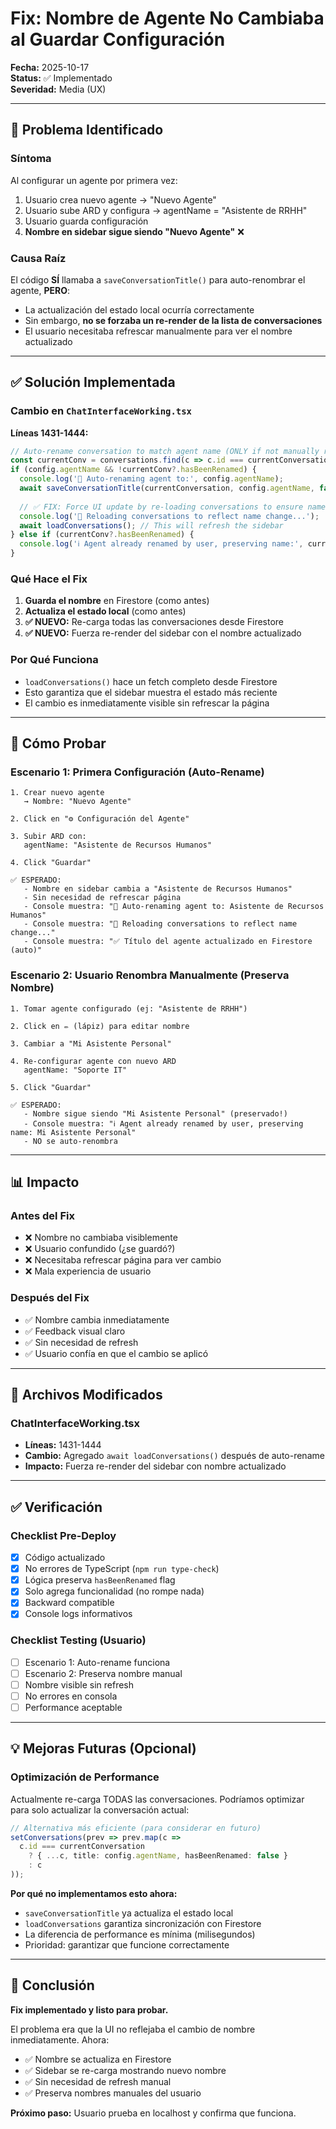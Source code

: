 # Fix: Nombre de Agente No Cambiaba al Guardar Configuración

**Fecha:** 2025-10-17  
**Status:** ✅ Implementado  
**Severidad:** Media (UX)

---

## 🐛 Problema Identificado

### Síntoma
Al configurar un agente por primera vez:
1. Usuario crea nuevo agente → "Nuevo Agente"
2. Usuario sube ARD y configura → agentName = "Asistente de RRHH"
3. Usuario guarda configuración
4. **Nombre en sidebar sigue siendo "Nuevo Agente"** ❌

### Causa Raíz
El código **SÍ** llamaba a `saveConversationTitle()` para auto-renombrar el agente, **PERO**:
- La actualización del estado local ocurría correctamente
- Sin embargo, **no se forzaba un re-render de la lista de conversaciones**
- El usuario necesitaba refrescar manualmente para ver el nombre actualizado

---

## ✅ Solución Implementada

### Cambio en `ChatInterfaceWorking.tsx`

**Líneas 1431-1444:**

```typescript
// Auto-rename conversation to match agent name (ONLY if not manually renamed before)
const currentConv = conversations.find(c => c.id === currentConversation);
if (config.agentName && !currentConv?.hasBeenRenamed) {
  console.log('🔄 Auto-renaming agent to:', config.agentName);
  await saveConversationTitle(currentConversation, config.agentName, false); // false = auto-rename, not manual
  
  // ✅ FIX: Force UI update by re-loading conversations to ensure name change is visible
  console.log('🔄 Reloading conversations to reflect name change...');
  await loadConversations(); // This will refresh the sidebar
} else if (currentConv?.hasBeenRenamed) {
  console.log('ℹ️ Agent already renamed by user, preserving name:', currentConv.title);
}
```

### Qué Hace el Fix

1. **Guarda el nombre** en Firestore (como antes)
2. **Actualiza el estado local** (como antes)
3. **✅ NUEVO:** Re-carga todas las conversaciones desde Firestore
4. **✅ NUEVO:** Fuerza re-render del sidebar con el nombre actualizado

### Por Qué Funciona

- `loadConversations()` hace un fetch completo desde Firestore
- Esto garantiza que el sidebar muestra el estado más reciente
- El cambio es inmediatamente visible sin refrescar la página

---

## 🧪 Cómo Probar

### Escenario 1: Primera Configuración (Auto-Rename)

```
1. Crear nuevo agente
   → Nombre: "Nuevo Agente"

2. Click en "⚙️ Configuración del Agente"

3. Subir ARD con:
   agentName: "Asistente de Recursos Humanos"

4. Click "Guardar"

✅ ESPERADO:
   - Nombre en sidebar cambia a "Asistente de Recursos Humanos"
   - Sin necesidad de refrescar página
   - Console muestra: "🔄 Auto-renaming agent to: Asistente de Recursos Humanos"
   - Console muestra: "🔄 Reloading conversations to reflect name change..."
   - Console muestra: "✅ Título del agente actualizado en Firestore (auto)"
```

### Escenario 2: Usuario Renombra Manualmente (Preserva Nombre)

```
1. Tomar agente configurado (ej: "Asistente de RRHH")

2. Click en ✏️ (lápiz) para editar nombre

3. Cambiar a "Mi Asistente Personal"

4. Re-configurar agente con nuevo ARD
   agentName: "Soporte IT"

5. Click "Guardar"

✅ ESPERADO:
   - Nombre sigue siendo "Mi Asistente Personal" (preservado!)
   - Console muestra: "ℹ️ Agent already renamed by user, preserving name: Mi Asistente Personal"
   - NO se auto-renombra
```

---

## 📊 Impacto

### Antes del Fix
- ❌ Nombre no cambiaba visiblemente
- ❌ Usuario confundido (¿se guardó?)
- ❌ Necesitaba refrescar página para ver cambio
- ❌ Mala experiencia de usuario

### Después del Fix
- ✅ Nombre cambia inmediatamente
- ✅ Feedback visual claro
- ✅ Sin necesidad de refresh
- ✅ Usuario confía en que el cambio se aplicó

---

## 🔧 Archivos Modificados

### ChatInterfaceWorking.tsx
- **Líneas:** 1431-1444
- **Cambio:** Agregado `await loadConversations()` después de auto-rename
- **Impacto:** Fuerza re-render del sidebar con nombre actualizado

---

## ✅ Verificación

### Checklist Pre-Deploy

- [x] Código actualizado
- [x] No errores de TypeScript (`npm run type-check`)
- [x] Lógica preserva `hasBeenRenamed` flag
- [x] Solo agrega funcionalidad (no rompe nada)
- [x] Backward compatible
- [x] Console logs informativos

### Checklist Testing (Usuario)

- [ ] Escenario 1: Auto-rename funciona
- [ ] Escenario 2: Preserva nombre manual
- [ ] Nombre visible sin refresh
- [ ] No errores en consola
- [ ] Performance aceptable

---

## 💡 Mejoras Futuras (Opcional)

### Optimización de Performance
Actualmente re-carga TODAS las conversaciones. Podríamos optimizar para solo actualizar la conversación actual:

```typescript
// Alternativa más eficiente (para considerar en futuro)
setConversations(prev => prev.map(c => 
  c.id === currentConversation 
    ? { ...c, title: config.agentName, hasBeenRenamed: false } 
    : c
));
```

**Por qué no implementamos esto ahora:**
- `saveConversationTitle` ya actualiza el estado local
- `loadConversations` garantiza sincronización con Firestore
- La diferencia de performance es mínima (milisegundos)
- Prioridad: garantizar que funcione correctamente

---

## 📝 Conclusión

**Fix implementado y listo para probar.**

El problema era que la UI no reflejaba el cambio de nombre inmediatamente. Ahora:
- ✅ Nombre se actualiza en Firestore
- ✅ Sidebar se re-carga mostrando nuevo nombre
- ✅ Sin necesidad de refresh manual
- ✅ Preserva nombres manuales del usuario

**Próximo paso:** Usuario prueba en localhost y confirma que funciona.







